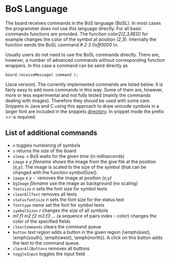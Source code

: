 # BoS Language
The board receives commands in the BoS language (BoSL). 
In most cases the programmer does not use this language directly. 
For all basic commands functions are provided. 
The function *color2(2,3,RED)* for example changes the color of the symbol at position *(2,3)*. 
Internally the function sends the BoSL command *# 2 3 0xff0000 \n*.

Usually users do not need to use the BoSL commands directly. 
There are, however, a number of advanced commands without corresponding function wrappers. 
In this case a command can be send directly as 

    board.receiveMessage( command );

(Java version). The currently implemented commands are listed below. 
It is fairly easy to add more commands in this way. Some of them are, however, 
more or less experimental and not fully tested (mainly the commands dealing with images). 
Therefore they should be used with some care. 
Snippets in Java and C using this approach to draw unicode symbols in a larger font are included in the snippets 
[directory](https://github.com/stephaneuler/board-of-symbols/tree/master/snippets "snippet directory"). 
In snippet mode the prefix *>>* is required. 

## List of additional commands

* `n` toggles numbering of symbols
* `s` returns the size of the board
* `sleep n` BoS waits for the given time (in milliseconds)
* `image` *x* *y* *filename* shows the image from the give file  at the position *(x,y)*.
The image is scaled to the size of the symbol (that can be changed with the function symbolSize(). 
*  `image` *x* *y* -` removes the image at position *(x,y)*
*  `bgImage` *filename* use the image as background (no scaling)
*  `fontsize` *n* sets the font size for symbol texts
*  `clearAllText` removes all texts
*  `statusfontsize` *n* sets the font size for the status text
*  `fonttype` *name* set the font for symbol texts
*  `symbolSizes` *r* changes the size of all symbols
*  *m1 f1 m2 f2 m3 f3 ...* (a sequence of pairs index - color) changes the color of the specified fields
*  `clearCommands` clears the command queue
*  `button` *text* *region*  adds a button in the given region (\emph{east}, \emph{south}, \emph{west}, \emph{north}). A click on this button adds the text to the command queue. 
*  `clearAllButtons` removes all buttons
*  `toggleInput` toggles the input field
